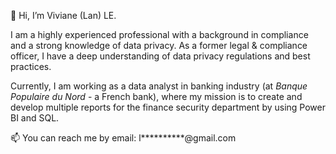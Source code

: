 👋 Hi, I’m Viviane (Lan) LE. 

I am a highly experienced professional with a background in compliance and a strong knowledge of data privacy. As a former legal & compliance officer, I have a deep understanding of data privacy regulations and best practices. 

Currently, I am working as a data analyst in banking industry (at _Banque Populaire du Nord_ - a French bank), where my mission is to create and develop multiple reports for the finance security department by using Power BI and SQL.

📫 You can reach me by email: l**********@gmail.com 

<!---
vivi-le/vivi-le is a ✨ special ✨ repository because its `README.md` (this file) appears on your GitHub profile.
You can click the Preview link to take a look at your changes.
--->
